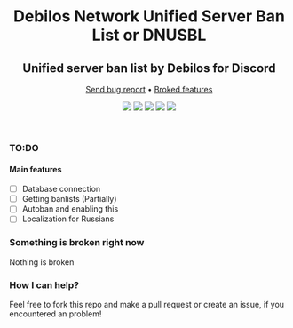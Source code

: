 <p align="center">
  <h1 align="center">Debilos Network Unified Server Ban List or DNUSBL</h1>
</p>
<p align="center">
  <h2 align="center">Unified server ban list by Debilos for Discord
</h2>
</p>
<p align="center">
  <a href="https://github.com/Developers-of-Debilos-Empire/Debilos-Network-Unified-Server-Ban-List/issues">Send bug report</a>
  •
  <a href="https://github.com/Developers-of-Debilos-Empire/Debilos-Network-Unified-Server-Ban-List#something-is-broken-right-now">Broked features</a>
</p>

<p align="center">
  <img src="https://img.shields.io/github/contributors/Developers-of-Debilos-Empire/Debilos-Network-Unified-Server-Ban-List?style=for-the-badge"/>
  <img src="https://img.shields.io/github/forks/Developers-of-Debilos-Empire/Debilos-Network-Unified-Server-Ban-List?style=for-the-badge"/>
  <img src="https://img.shields.io/github/watchers/Developers-of-Debilos-Empire/Debilos-Network-Unified-Server-Ban-List?style=for-the-badge"/>
  <img src="https://img.shields.io/github/stars/Developers-of-Debilos-Empire/Debilos-Network-Unified-Server-Ban-List?style=for-the-badge"/>
  <img src="https://img.shields.io/github/license/Developers-of-Debilos-Empire/Debilos-Network-Unified-Server-Ban-List?style=for-the-badge"/>
</p>
<br />

### TO:DO
#### Main features
- [ ] Database connection
- [ ] Getting banlists (Partially)
- [ ] Autoban and enabling this
- [ ] Localization for Russians

### Something is broken right now
Nothing is broken

### How I can help?
Feel free to fork this repo and make a pull request or create an issue, if you encountered an problem!
